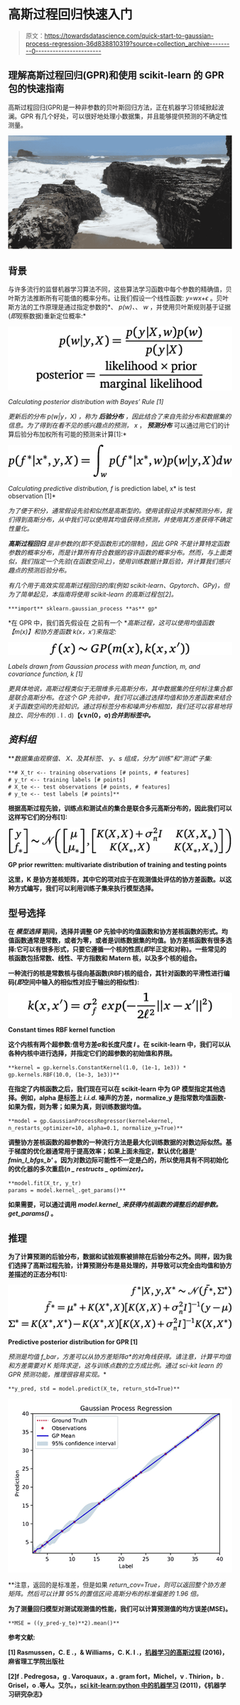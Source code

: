 # 高斯过程回归快速入门

> 原文：<https://towardsdatascience.com/quick-start-to-gaussian-process-regression-36d838810319?source=collection_archive---------0----------------------->

## 理解高斯过程回归(GPR)和使用 scikit-learn 的 GPR 包的快速指南

高斯过程回归(GPR)是一种非参数的贝叶斯回归方法，正在机器学习领域掀起波澜。GPR 有几个好处，可以很好地处理小数据集，并且能够提供预测的不确定性测量。

![](img/cbefb0e16d51274ed562dd7eafb29a9f.png)

## 背景

与许多流行的监督机器学习算法不同，这些算法学习函数中每个参数的精确值，贝叶斯方法推断所有可能值的概率分布。让我们假设一个线性函数: *y=wx+ϵ* 。贝叶斯方法的工作原理是通过指定参数的*、 *p(w)、*、 *w* ，并使用贝叶斯规则基于证据(*即*观察数据)重新定位概率:*

*![](img/90e1b2e230a2fa4b75fe53582c67b4b3.png)*

*Calculating posterior distribution with Bayes’ Rule [1]*

*更新后的分布 *p(w|y，X)* ，称为 ***后验分布*** ，因此结合了来自先验分布和数据集的信息。为了得到在看不见的感兴趣点的预测， *x** ， ***预测分布*** 可以通过用它们的计算后验分布加权所有可能的预测来计算[1]:*

*![](img/ed2dd66f2c1adaea94f132db861c5075.png)*

*Calculating predictive distribution, f* is prediction label, x* is test observation [1]*

*为了便于积分，通常假设先验和似然是高斯型的。使用该假设并求解预测分布，我们得到高斯分布，从中我们可以使用其均值获得点预测，并使用其方差获得不确定性量化。*

****高斯过程回归*** 是非参数的(*即*不受函数形式的限制)，因此 GPR 不是计算特定函数参数的概率分布，而是计算所有符合数据的容许函数的概率分布。然而，与上面类似，我们指定一个先验(在函数空间上)，使用训练数据计算后验，并计算我们感兴趣点的预测后验分布。*

*有几个用于高效实现高斯过程回归的库(*例如* scikit-learn、Gpytorch、GPy)，但为了简单起见，本指南将使用 scikit-learn 的高斯过程包[2]。*

```
***import** sklearn.gaussian_process **as** gp*
```

*在 GPR 中，我们首先假设在 之前有一个 ***高斯过程，这可以使用均值函数*【m(x)】*和协方差函数 *k(x，x’)*来指定:****

*![](img/70bc624cb6a4000f4e36b2fc66c6cfae.png)*

*Labels drawn from Gaussian process with mean function, m, and covariance function, k [1]*

*更具体地说，高斯过程类似于无限维多元高斯分布，其中数据集的任何标注集合都是联合高斯分布。在这个 GP 先验中，我们可以通过选择均值和协方差函数来结合关于函数空间的先验知识。通过将标签分布和噪声分布相加，我们还可以容易地将独立、同分布的*(I . I . d)**【ϵ∨*n*(0，σ)*合并到标签中。***

## ***资料组***

***数据集由观察值、 *X、*及其标签、 *y、s* 组成，分为“训练”和“测试”子集:***

```
**# X_tr <-- training observations [# points, # features]
# y_tr <-- training labels [# points]
# X_te <-- test observations [# points, # features]
# y_te <-- test labels [# points]**
```

**根据高斯过程先验，训练点和测试点的集合是联合多元高斯分布的，因此我们可以这样写它们的分布[1]:**

**![](img/ac8d2f31c559f18c1d37de6d804fec81.png)**

**GP prior rewritten: multivariate distribution of training and testing points**

**这里，K 是协方差核矩阵，其中它的项对应于在观测值处评估的协方差函数。以这种方式编写，我们可以利用训练子集来执行模型选择。**

## **型号选择**

**在 ***模型选择*** 期间，选择并调整 GP 先验中的均值函数和协方差核函数的形式。均值函数通常是常数，或者为零，或者是训练数据集的均值。协方差核函数有很多选择:它可以有很多形式，只要它遵循一个核的性质(*即*半正定和对称)。一些常见的核函数包括常数、线性、平方指数和 Matern 核，以及多个核的组合。**

**一种流行的核是常数核与径向基函数(RBF)核的组合，其针对函数的平滑性进行编码(*即*空间中输入的相似性对应于输出的相似性):**

**![](img/260b5ea5b9004f3e8d2d7e04a9586b38.png)**

**Constant times RBF kernel function**

**这个内核有两个超参数:信号方差σ和长度尺度 *l* 。在 scikit-learn 中，我们可以从各种内核中进行选择，并指定它们的超参数的初始值和界限。**

```
**kernel = gp.kernels.ConstantKernel(1.0, (1e-1, 1e3)) * gp.kernels.RBF(10.0, (1e-3, 1e3))**
```

**在指定了内核函数之后，我们现在可以在 scikit-learn 中为 GP 模型指定其他选择。例如，alpha 是标签上 *i.i.d.* 噪声的方差，normalize_y 是指常数均值函数-如果为假，则为零；如果为真，则训练数据均值。**

```
**model = gp.GaussianProcessRegressor(kernel=kernel, n_restarts_optimizer=10, alpha=0.1, normalize_y=True)**
```

**调整协方差核函数的超参数的一种流行方法是最大化训练数据的对数边际似然。基于梯度的优化器通常用于提高效率；如果上面未指定，默认优化器是' *fmin_l_bfgs_b'* 。因为对数边际可能性不一定是凸的，所以使用具有不同初始化的优化器的多次重启(*n _ restructs _ optimizer)。***

```
**model.fit(X_tr, y_tr)
params = model.kernel_.get_params()**
```

**如果需要，可以通过调用 *model.kernel_ 来获得内核函数的调整后的超参数。get_params()* 。**

## **推理**

**为了计算预测的后验分布，数据和试验观察被排除在后验分布之外。同样，因为我们选择了高斯过程先验，计算预测分布是易处理的，并导致可以完全由均值和协方差描述的正态分布[1]:**

**![](img/cae551be154b9814086bdae4baeb6bfd.png)**

**Predictive posterior distribution for GPR [1]**

**预测是均值 f_bar*，方差可以从协方差矩阵σ*的对角线获得。请注意，计算平均值和方差需要对 K 矩阵求逆，这与训练点数的立方成比例。通过 sci-kit learn 的 GPR 预测功能，推理很容易实现。**

```
**y_pred, std = model.predict(X_te, return_std=True)**
```

**![](img/2ba2ec82cadd05978d485fd824d3a016.png)**

**注意，返回的是标准差，但是如果 *return_cov=True，则可以返回整个协方差矩阵。*然后可以计算 95%的置信区间:高斯分布的标准偏差的 1.96 倍。**

**为了测量回归模型对测试观测值的性能，我们可以计算预测值的均方误差(MSE)。**

```
**MSE = ((y_pred-y_te)**2).mean()**
```

****参考文献:****

**[1] Rasmussen，C. E .，& Williams，C. K. I .，[机器学习的高斯过程](http://www.gaussianprocess.org/gpml/chapters/RW2.pdf) (2016)，麻省理工学院出版社**

**[2]f . Pedregosa，g . Varoquaux，a . gram fort，Michel，v . Thirion，b . Grisel，o .等人。艾尔。，[sci kit-learn:python 中的机器学习](https://scikit-learn.org/0.17/modules/gaussian_process.html) (2011)，《机器学习研究杂志》**